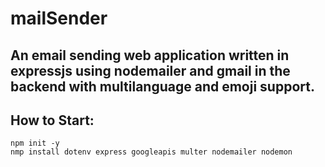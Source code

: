 # mailSender

## An email sending web application written in expressjs using nodemailer and gmail in the backend with multilanguage and emoji support.

## How to Start:
```
npm init -y
nmp install dotenv express googleapis multer nodemailer nodemon


```
